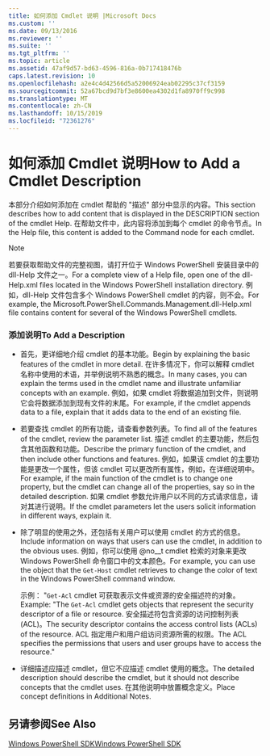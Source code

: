 ```yaml
---
title: 如何添加 Cmdlet 说明 |Microsoft Docs
ms.custom: ''
ms.date: 09/13/2016
ms.reviewer: ''
ms.suite: ''
ms.tgt_pltfrm: ''
ms.topic: article
ms.assetid: 47af9d57-bd63-4596-816a-0b717418476b
caps.latest.revision: 10
ms.openlocfilehash: a2e4c4d42566d5a52006924eab02295c37cf3159
ms.sourcegitcommit: 52a67bcd9d7bf3e8600ea4302d1fa8970ff9c998
ms.translationtype: MT
ms.contentlocale: zh-CN
ms.lasthandoff: 10/15/2019
ms.locfileid: "72361276"
---
```

# <a name="how-to-add-a-cmdlet-description"></a><span data-ttu-id="55427-102">如何添加 Cmdlet 说明</span><span class="sxs-lookup"><span data-stu-id="55427-102">How to Add a Cmdlet Description</span></span>

<span data-ttu-id="55427-103">本部分介绍如何添加在 cmdlet 帮助的 "描述" 部分中显示的内容。</span><span class="sxs-lookup"><span data-stu-id="55427-103">This section describes how to add content that is displayed in the DESCRIPTION section of the cmdlet Help.</span></span> <span data-ttu-id="55427-104">在帮助文件中，此内容将添加到每个 cmdlet 的命令节点。</span><span class="sxs-lookup"><span data-stu-id="55427-104">In the Help file, this content is added to the Command node for each cmdlet.</span></span>

> [!NOTE]
> <span data-ttu-id="55427-105">若要获取帮助文件的完整视图，请打开位于 Windows PowerShell 安装目录中的 dll-Help 文件之一。</span><span class="sxs-lookup"><span data-stu-id="55427-105">For a complete view of a Help file, open one of the dll-Help.xml files located in the Windows PowerShell installation directory.</span></span> <span data-ttu-id="55427-106">例如，dll-Help 文件包含多个 Windows PowerShell cmdlet 的内容，则不会。</span><span class="sxs-lookup"><span data-stu-id="55427-106">For example, the Microsoft.PowerShell.Commands.Management.dll-Help.xml file contains content for several of the Windows PowerShell cmdlets.</span></span>

### <a name="to-add-a-description"></a><span data-ttu-id="55427-107">添加说明</span><span class="sxs-lookup"><span data-stu-id="55427-107">To Add a Description</span></span>

- <span data-ttu-id="55427-108">首先，更详细地介绍 cmdlet 的基本功能。</span><span class="sxs-lookup"><span data-stu-id="55427-108">Begin by explaining the basic features of the cmdlet in more detail.</span></span> <span data-ttu-id="55427-109">在许多情况下，你可以解释 cmdlet 名称中使用的术语，并举例说明不熟悉的概念。</span><span class="sxs-lookup"><span data-stu-id="55427-109">In many cases, you can explain the terms used in the cmdlet name and illustrate unfamiliar concepts with an example.</span></span> <span data-ttu-id="55427-110">例如，如果 cmdlet 将数据追加到文件，则说明它会将数据添加到现有文件的末尾。</span><span class="sxs-lookup"><span data-stu-id="55427-110">For example, if the cmdlet appends data to a file, explain that it adds data to the end of an existing file.</span></span>

- <span data-ttu-id="55427-111">若要查找 cmdlet 的所有功能，请查看参数列表。</span><span class="sxs-lookup"><span data-stu-id="55427-111">To find all of the features of the cmdlet, review the parameter list.</span></span> <span data-ttu-id="55427-112">描述 cmdlet 的主要功能，然后包含其他函数和功能。</span><span class="sxs-lookup"><span data-stu-id="55427-112">Describe the primary function of the cmdlet, and then include other functions and features.</span></span> <span data-ttu-id="55427-113">例如，如果该 cmdlet 的主要功能是更改一个属性，但该 cmdlet 可以更改所有属性，例如，在详细说明中。</span><span class="sxs-lookup"><span data-stu-id="55427-113">For example, if the main function of the cmdlet is to change one property, but the cmdlet can change all of the properties, say so in the detailed description.</span></span> <span data-ttu-id="55427-114">如果 cmdlet 参数允许用户以不同的方式请求信息，请对其进行说明。</span><span class="sxs-lookup"><span data-stu-id="55427-114">If the cmdlet parameters let the users solicit information in different ways, explain it.</span></span>

- <span data-ttu-id="55427-115">除了明显的使用之外，还包括有关用户可以使用 cmdlet 的方式的信息。</span><span class="sxs-lookup"><span data-stu-id="55427-115">Include information on ways that users can use the cmdlet, in addition to the obvious uses.</span></span> <span data-ttu-id="55427-116">例如，你可以使用 @no__t cmdlet 检索的对象来更改 Windows PowerShell 命令窗口中的文本颜色。</span><span class="sxs-lookup"><span data-stu-id="55427-116">For example, you can use the object that the `Get-Host` cmdlet retrieves to change the color of text in the Windows PowerShell command window.</span></span>

  <span data-ttu-id="55427-117">示例： "`Get-Acl` cmdlet 可获取表示文件或资源的安全描述符的对象。</span><span class="sxs-lookup"><span data-stu-id="55427-117">Example:  "The `Get-Acl` cmdlet gets objects that represent the security descriptor of a file or resource.</span></span> <span data-ttu-id="55427-118">安全描述符包含资源的访问控制列表 (ACL)。</span><span class="sxs-lookup"><span data-stu-id="55427-118">The security descriptor contains the access control lists (ACLs) of the resource.</span></span> <span data-ttu-id="55427-119">ACL 指定用户和用户组访问资源所需的权限。</span><span class="sxs-lookup"><span data-stu-id="55427-119">The ACL specifies the permissions that users and user groups have to access the resource."</span></span>

- <span data-ttu-id="55427-120">详细描述应描述 cmdlet，但它不应描述 cmdlet 使用的概念。</span><span class="sxs-lookup"><span data-stu-id="55427-120">The detailed description should describe the cmdlet, but it should not describe concepts that the cmdlet uses.</span></span> <span data-ttu-id="55427-121">在其他说明中放置概念定义。</span><span class="sxs-lookup"><span data-stu-id="55427-121">Place concept definitions in Additional Notes.</span></span>

## <a name="see-also"></a><span data-ttu-id="55427-122">另请参阅</span><span class="sxs-lookup"><span data-stu-id="55427-122">See Also</span></span>

[<span data-ttu-id="55427-123">Windows PowerShell SDK</span><span class="sxs-lookup"><span data-stu-id="55427-123">Windows PowerShell SDK</span></span>](../windows-powershell-reference.md)
